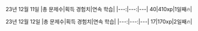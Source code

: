
23년 12월 11일
|총 문제수|획득 경험치|연속 학습|
|---:|---:|---|
40|410xp|1일째🔥|

23년 12월 12일
|총 문제수|획득 경험치|연속 학습|
|---:|---:|---|
17|170xp|2일째🔥|
